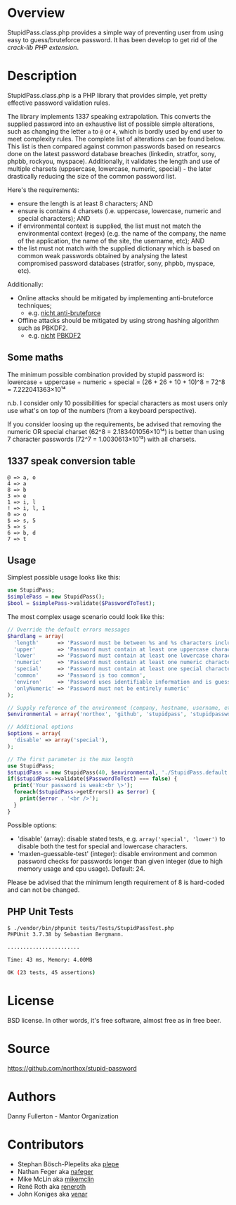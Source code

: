 # Overview
StupidPass.class.php provides a simple way of preventing user from using easy to guess/bruteforce password. It has been develop to get rid of the *crack-lib PHP extension*.

# Description
StupidPass.class.php is a PHP library that provides simple, yet pretty effective password validation rules.

The library implements 1337 speaking extrapolation. This converts the supplied password into an exhaustive list of possible simple alterations, such as changing the letter `a` to `@` or `4`, which is bordly used by end user to meet complexity rules. The complete list of alterations can be found below. This list is then compared against common passwords based on researcs done on the latest password database breaches (linkedin, stratfor, sony, phpbb, rockyou, myspace). Additionally, it validates the length and use of multiple charsets (uppsercase, lowercase, numeric, special) - the later drastically reducing the size of the common password list.

Here's the requirements:

* ensure the length is at least 8 characters; AND
* ensure is contains 4 charsets (i.e. uppercase, lowercase, numeric and special characters); AND
* if environmental context is supplied, the list must not match the environmental context (regex) (e.g. the name of the company, the name of the application, the name of the site, the username, etc); AND
* the list must not match with the supplied dictionary which is based on common weak passwords obtained by analysing the latest compromised password databases (stratfor, sony, phpbb, myspace, etc).

Additionally:

* Online attacks should be mitigated by implementing anti-bruteforce techniques; 
  * e.g. [nicht anti-bruteforce](https://github.com/northox/nicht/blob/master/lib/nicht/Nicht.class.php#L633)
* Offline attacks should be mitigated by using strong hashing algorithm such as PBKDF2.
  * e.g. [nicht](https://github.com/northox/nicht/blob/master/src/admin.php#L58) [PBKDF2](https://github.com/northox/nicht/blob/master/lib/nicht/MysqliNichtAuthPbkdf2.class.php#L65)

## Some maths
The minimum possible combination provided by stupid password is: lowercase + uppercase + numeric + special = (26 + 26 + 10 + 10)^8 = 72^8 = 7.222041363×10¹⁴

n.b. I consider only 10 possibilities for special characters as most users only use what's on top of the numbers (from a keyboard perspective).

If you consider loosing up the requirements, be advised that removing the numeric OR special charset (62^8 = 2.183401056×10¹⁴) is better than using 7 character passwords (72^7 = 1.0030613×10¹³) with all charsets.

## 1337 speak conversion table

    @ => a, o  
    4 => a
    8 => b
    3 => e
    1 => i, l
    ! => i, l, 1
    0 => o
    $ => s, 5
    5 => s
    6 => b, d
    7 => t

## Usage
Simplest possible usage looks like this:

```php
use StupidPass;
$simplePass = new StupidPass();
$bool = $simplePass->validate($PasswordToTest);
```

The most complex usage scenario could look like this:

```php
// Override the default errors messages
$hardlang = array(
  'length'      => 'Password must be between %s and %s characters inclusively',
  'upper'       => 'Password must contain at least one uppercase character',
  'lower'       => 'Password must contain at least one lowercase character',
  'numeric'     => 'Password must contain at least one numeric character',
  'special'     => 'Password must contain at least one special character',
  'common'      => 'Password is too common',
  'environ'     => 'Password uses identifiable information and is guessable',
  'onlyNumeric' => 'Password must not be entirely numeric'
);

// Supply reference of the environment (company, hostname, username, etc)
$environmental = array('northox', 'github', 'stupidpass', 'stupidpassword');

// Additional options
$options = array(
  'disable' => array('special'),
);

// The first parameter is the max length
use StupidPass;
$stupidPass = new StupidPass(40, $environmental, './StupidPass.default.dict', $hardlang, $options);
if($stupidPass->validate($PasswordToTest) === false) {
  print('Your password is weak:<br \>');
  foreach($stupidPass->getErrors() as $error) {
    print($error . '<br />');
  }
}
```

Possible options:
* 'disable' (array): disable stated tests, e.g. `array('special', 'lower')` to disable both the test for special and lowercase characters.
* 'maxlen-guessable-test' (integer): disable environment and common password checks for passwords longer than given integer (due to high memory usage and cpu usage). Default: 24.

Please be advised that the minimum length requirement of 8 is hard-coded and can not be changed.

## PHP Unit Tests
```bash
$ ./vendor/bin/phpunit tests/Tests/StupidPassTest.php
PHPUnit 3.7.38 by Sebastian Bergmann.

.......................

Time: 43 ms, Memory: 4.00MB

OK (23 tests, 45 assertions)
```

# License
BSD license. In other words, it's free software, almost free as in free beer.

# Source
https://github.com/northox/stupid-password

# Authors
Danny Fullerton - Mantor Organization

# Contributors
- Stephan Bösch-Plepelits aka [plepe](https://github.com/plepe)
- Nathan Feger aka [nafeger](https://github.com/nafeger)
- Mike McLin aka [mikemclin](https://github.com/mikemclin)
- René Roth aka [reneroth](https://github.com/reneroth)
- John Koniges aka [venar](https://github.com/venar)

